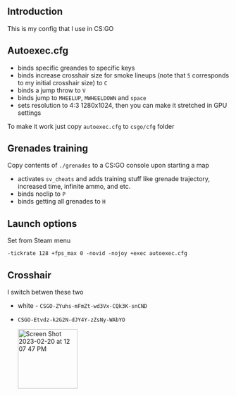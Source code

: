 ## Introduction

This is my config that I use in CS:GO

## Autoexec.cfg

* binds specific greandes to specific keys
* binds increase crosshair size for smoke lineups (note that ```5``` corresponds to my initial crosshair size) to ```C```
* binds a jump throw to ```V```
* binds jump to ```MHEELUP```, ```MWHEELDOWN``` and ```space```
* sets resolution to 4:3 1280x1024, then you can make it stretched in GPU settings

To make it work just copy ```autoexec.cfg``` to ```csgo/cfg``` folder

## Grenades training

Copy contents of ```./grenades``` to a CS:GO console upon starting a map

* activates ```sv_cheats``` and adds training stuff like grenade trajectory, increased time, infinite ammo, and etc.
* binds noclip to ```P```
* binds getting all grenades to ```H```

## Launch options

Set from Steam menu

```-tickrate 128 +fps_max 0 -novid -nojoy +exec autoexec.cfg```

## Crosshair

I switch betwen these two
 
 * white - ```CSGO-ZYuhs-mFmZt-wd3Vx-CQk3K-snCND```
 * ```CSGO-Etvdz-k2G2N-dJY4Y-zZsNy-WAbYO```
 
   <img width="135" alt="Screen Shot 2023-02-20 at 12 07 47 PM" src="https://user-images.githubusercontent.com/28920197/220023933-86b98692-55db-4fe7-baba-abcc34cd911a.png">
